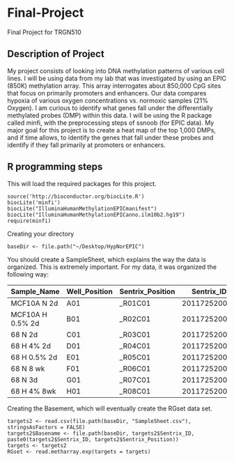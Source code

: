 # Final-Project
Final Project for TRGN510

## Description of Project

My project consists of looking into DNA methylation patterns of various cell lines. I will be using data from my lab that was investigated by using an EPIC (850K) methylation array. This array interrogates about 850,000 CpG sites that focus on primarily promoters and enhancers. Our data compares hypoxia of various oxygen concentrations vs. normoxic samples (21% Oxygen). I am curious to identify what genes fall under the differentially methylated probes (DMP) within this data. I will be using the R package called minfi, with the preprocessing steps of ssnoob (for EPIC data). My major goal for this project is to create a heat map of the top 1,000 DMPs, and if time allows, to identify the genes that fall under these probes and identify if they fall primarily at promoters or enhancers.

## R programming steps

This will load the required packages for this project.
```
source('http://bioconductor.org/biocLite.R')
biocLite('minfi')
biocLite("IlluminaHumanMethylationEPICmanifest")
biocLite("IlluminaHumanMethylationEPICanno.ilm10b2.hg19")
require(minfi)
```

Creating your directory

```
baseDir <- file.path("~/Desktop/HypNorEPIC")
```

You should create a SampleSheet, which explains the way the data is organized. This is extremely important. For my data, it was organized the following way:

| Sample_Name | Well_Position | Sentrix_Position | Sentrix_ID | Complete_Barcode |
| --- | --- | --- | --- | --- |
| MCF10A N 2d | A01 | _R01C01 | 201172520042 | 201172520042_R01C01|
| MCF10A H 0.5% 2d | B01 | _R02C01 | 201172520042 | 201172520042_R02C01 |
| 68 N 2d |	C01 |	_R03C01 |	201172520042 |	201172520042_R03C01 |
| 68 H 4% 2d |	D01 |	_R04C01 |	201172520042 |	201172520042_R04C01 |
| 68 H 0.5% 2d |	E01 |	_R05C01 |	201172520042 |	201172520042_R05C01 |
| 68 N 8 wk |	F01 |	_R06C01 |	201172520042 |	201172520042_R06C01 |
| 68 N 3d |	G01 |	_R07C01 |	201172520042 |	201172520042_R07C01 |
| 68 H 4% 8wk |	H01 |	_R08C01 |	201172520042 |	201172520042_R08C01 |


Creating the Basement, which will eventually create the RGset data set.

```
targets2 <- read.csv(file.path(baseDir, "SampleSheet.csv"), stringsAsFactors = FALSE)
targets2$Basename <- file.path(baseDir, targets2$Sentrix_ID, paste0(targets2$Sentrix_ID, targets2$Sentrix_Position))
targets <- targets2
RGset <- read.metharray.exp(targets = targets)
```
